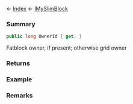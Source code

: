 ← [Index](Api-Index) ← [IMySlimBlock](VRage.Game.ModAPI.Ingame.IMySlimBlock)

### Summary

```csharp
public long OwnerId { get; }
```

Fatblock owner, if present; otherwise grid owner

### Returns

### Example

### Remarks

